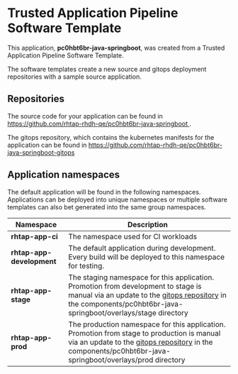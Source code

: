 # Trusted Application Pipeline Software Template

This application, **pc0hbt6br-java-springboot**, was created from a Trusted Application Pipeline Software Template.

The software templates create a new source and gitops deployment repositories with a sample source application. 

## Repositories

The source code for your application can be found in [https://github.com/rhtap-rhdh-qe/pc0hbt6br-java-springboot ](https://github.com/rhtap-rhdh-qe/pc0hbt6br-java-springboot ).
 
The gitops repository, which contains the kubernetes manifests for the application can be found in 
[https://github.com/rhtap-rhdh-qe/pc0hbt6br-java-springboot-gitops ](https://github.com/rhtap-rhdh-qe/pc0hbt6br-java-springboot-gitops ) 

## Application namespaces 

The default application will be found in the following namespaces. Applications can be deployed into unique namespaces or multiple software templates can also bet generated into the same group namespaces.  

|  Namespace   |  Description   |  
| -------- | -------- |
| **rhtap-app-ci** | The namespace used for CI workloads |
| **rhtap-app-development** | The default application during development. Every build will be deployed to this namespace for testing. |
| **rhtap-app-stage** | The staging namespace for this application. Promotion from development to stage is manual via an update to the [gitops repository](https://github.com/rhtap-rhdh-qe/pc0hbt6br-java-springboot-gitops ) in the components/pc0hbt6br-java-springboot/overlays/stage directory |
| **rhtap-app-prod** | The production namespace for this application. Promotion from stage to production is manual via an update to the [gitops repository](https://github.com/rhtap-rhdh-qe/pc0hbt6br-java-springboot-gitops ) in the components/pc0hbt6br-java-springboot/overlays/prod directory |